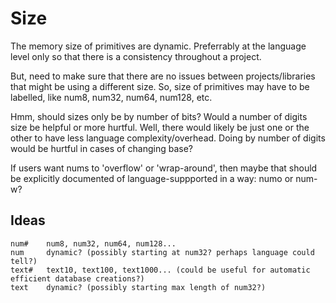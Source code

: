 # Size

The memory size of primitives are dynamic. Preferrably at the language level only so that there is a consistency throughout a project.

But, need to make sure that there are no issues between projects/libraries that might be using a different size. So, size of primitives may have to be labelled, like num8, num32, num64, num128, etc.

Hmm, should sizes only be by number of bits? Would a number of digits size be helpful or more hurtful. Well, there would likely be just one or the other to have less language complexity/overhead. Doing by number of digits would be hurtful in cases of changing base?

If users want nums to 'overflow' or 'wrap-around', then maybe that should be explicitly documented of language-suppported in a way: numo or num-w?

## Ideas

    num#    num8, num32, num64, num128...
    num     dynamic? (possibly starting at num32? perhaps language could tell?)
    text#   text10, text100, text1000... (could be useful for automatic efficient database creations?)
    text    dynamic? (possibly starting max length of num32?)
    
    
